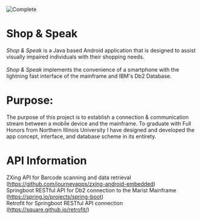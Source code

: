 ![Complete](http://img.shields.io/badge/Complete-green.png)

# **Shop & Speak** 
<i>Shop & Speak</i> is a Java based Android application that is designed to assist visually impaired individuals with their shopping needs. 
</br></br><i>Shop & Speak</i> implements the convenience of a smartphone with the lightning fast interface of the mainframe and IBM's Db2 Database.

# **Purpose:** 
The purpose of this project is to establish a connection & communication stream between a mobile device and the mainframe. To graduate with Full Honors from Northern Illinois University I have designed and developed the app concept, interface, and database scheme in its entirety. 

# **API Information**
ZXing API for Barcode scanning and data retrieval (https://github.com/journeyapps/zxing-android-embedded) </br>
Springboot RESTful API for Db2 connection to the Marist Mainframe (https://spring.io/projects/spring-boot)</br>
Retrofit for Springboot RESTful API connection (https://square.github.io/retrofit/)

